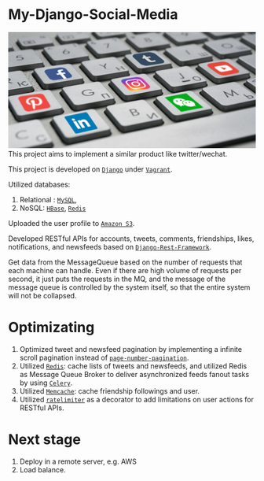 # My-Django-Social-Media
![Alt text](social-media.png?raw=true "Title")
This project aims to implement a similar product like twitter/wechat. 

This project is developed on [`Django`](https://github.com/django/django) under [`Vagrant`](https://github.com/hashicorp/vagrant).

Utilized databases:

1. Relational : [`MySQL`](https://github.com/mysql),
2. NoSQL: [`HBase`](https://github.com/apache/hbase), [`Redis`](https://github.com/redis/redis)

Uploaded the user profile to [`Amazon S3`](https://aws.amazon.com/s3/).

Developed RESTful APIs for accounts, tweets, comments, friendships, likes, notifications, and newsfeeds based on [`Django-Rest-Framework`](https://github.com/encode/django-rest-framework).

Get data from the MessageQueue based on the number of requests that each machine can handle. Even if there are high volume of requests per second, it just puts the requests in the MQ, and the message of the message queue is controlled by the system itself, so that the entire system will not be collapsed.


# Optimizating
1. Optimized tweet and newsfeed pagination by implementing a infinite scroll pagination instead of [`page-number-pagination`](https://github.com/encode/django-rest-framework/blob/master/rest_framework/pagination.py).
2. Utilized [`Redis`](https://github.com/redis/redis): cache lists of tweets and newsfeeds, and utilized Redis as Message Queue Broker to deliver asynchronized feeds fanout tasks by using [`Celery`](https://github.com/celery/celery).
3. Utilized [`Memcache`](https://github.com/linsomniac/python-memcached): cache friendship followings and user.
4. Utilized [`ratelimiter`](https://github.com/jsocol/django-ratelimit) as a decorator to add limitations on user actions for RESTful APIs.
# Next stage
1. Deploy in a remote server, e.g. AWS
2. Load balance.
